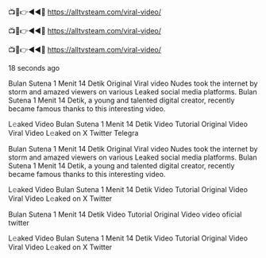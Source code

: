 📺📱👉◄◄🔴  https://alltvsteam.com/viral-video/

📺📱👉◄◄🔴  https://alltvsteam.com/viral-video/

📺📱👉◄◄🔴  https://alltvsteam.com/viral-video/


18 seconds ago

Bulan Sutena 1 Menit 14 Detik Original Viral video Nudes took the internet by storm and amazed viewers on various Leaked social media platforms. Bulan Sutena 1 Menit 14 Detik, a young and talented digital creator, recently became famous thanks to this interesting video.

L𝚎aked Video Bulan Sutena 1 Menit 14 Detik Video Tutorial Original Video Viral Video L𝚎aked on X Twitter Telegra


Bulan Sutena 1 Menit 14 Detik Original Viral video Nudes took the internet by storm and amazed viewers on various Leaked social media platforms. Bulan Sutena 1 Menit 14 Detik, a young and talented digital creator, recently became famous thanks to this interesting video.

L𝚎aked Video Bulan Sutena 1 Menit 14 Detik Video Tutorial Original Video Viral Video L𝚎aked on X Twitter

Bulan Sutena 1 Menit 14 Detik Video Tutorial Original Video video oficial twitter

L𝚎aked Video Bulan Sutena 1 Menit 14 Detik Video Tutorial Original Video Viral Video L𝚎aked on X Twitter


